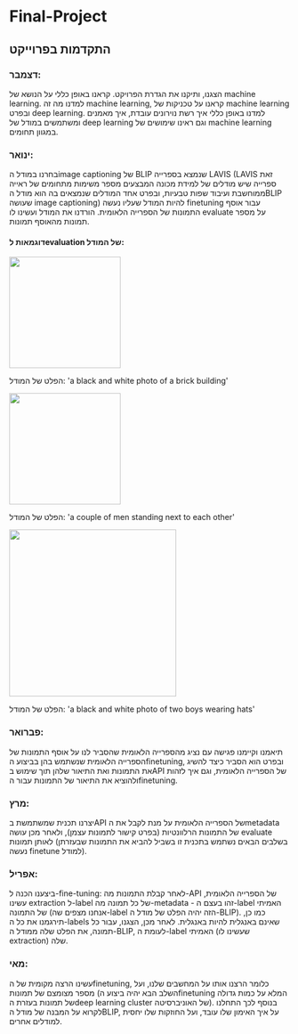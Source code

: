 # Final-Project
## התקדמות בפרוייקט
### דצמבר:
הצגנו, ותיקנו את הגדרת הפרויקט.
קראנו באופן כללי על הנושא של machine learning. למדנו מה זה machine learning, קראנו על טכניקות של machine learning ובפרט deep learning. למדנו באופן כללי איך רשת נוירונים עובדת, איך מאמנים ומשתמשים במודל של deep learning וגם ראינו שימושים של machine learning במגוון תחומים. 
### ינואר:
בחרנו במודל הimage captioning של BLIP שנמצא בספרייה LAVIS (LAVIS זאת ספרייה שיש מודלים של למידת מכונה המבצעים מספר משימות מתחומים של ראייה ממוחשבת ועיבוד שפות טבעיות, ובפרט אחד המודלים שנמצאים בה הוא מודל הBLIP שעושה image captioning) להיות המודל שעליו נעשה finetuning עבור אוסף התמונות של הספרייה הלאומית.
הורדנו את המודל ועשינו לו evaluate על מספר תמונות מהאוסף תמונות.
#### דוגמאות לevaluation של המודל:

<img src="https://user-images.githubusercontent.com/99743983/218708420-c4396c1d-bc9d-4449-8ffa-1712d8b11165.jpg" width="200"/>

הפלט של המודל: 'a black and white photo of a brick building'

<img src="https://user-images.githubusercontent.com/99743983/218711812-d095a174-5500-4c80-bd29-274244c5d674.png" width="200"/>

הפלט של המודל: 'a couple of men standing next to each other'

<img src="https://user-images.githubusercontent.com/99743983/218713866-65f9717f-c6f0-4fde-95d2-0fb08fe360ef.png" width="300"/>

הפלט של המודל: 'a black and white photo of two boys wearing hats'
### פברואר:
תיאמנו וקיימנו פגישה עם נציג מהספרייה הלאומית שהסביר לנו על אוסף התמונות של הספרייה הלאומית שנשתמש בהן בביצוע הfinetuning, ובפרט הוא הסביר כיצד להשיג את התמונות ואת התיאור שלהן תוך שימוש בAPI של הספרייה הלאומית, וגם איך לזהות ולהוציא את התיאור של התמונות עבור הfinetuning.
### מרץ:
יצרנו תכנית שמשתמשת בAPI של הספרייה הלאומית על מנת לקבל את הmetadata של התמונות הרלוונטיות (בפרט קישור לתמונות עצמן), ולאחר מכן עושה evaluate לאותן תמונות (בשלבים הבאים נשתמש בתכנית זו בשביל להביא את התמונות שבעזרתן נעשה finetune למודל).
### אפריל:
ביצענו הכנה ל-fine-tuning: לאחר קבלת התמונות מה-API של הספרייה הלאומית, עשינו extraction ל-label של כל תמונה מה-metadata - זהו בעצם ה-label האמיתי של התמונה (אנחנו מצפים שה-label הזה יהיה הפלט של מודל ה-BLIP). כמו כן, תירגמנו את כל ה-labels שאינם באנגלית להיות באנגלית. לאחר מכן, הצגנו, עבור כל תמונה, את הפלט שלה ממודל ה-BLIP, לעומת ה-label האמיתי (שעשינו לו extraction) שלה.
### מאי:
עשינו הרצה מקומית של הfinetuning, כלומר הרצנו אותו על המחשבים שלנו, ועל מספר מצומצם של תמונות (השלב הבא יהיה ביצוע הfinetuning המלא על כמות גדולה של תמונות בעזרת הdeep learning cluster של האוניברסיטה). בנוסף לכך התחלנו לקרוא על המבנה של מודל הBLIP, על איך האימון שלו עובד, ועל החוזקות שלו יחסית למודלים אחרים.
